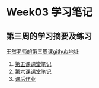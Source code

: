 # Week03 学习笔记

## 第三周的学习摘要及练习

[王然老师的第三周课github地址](https://github.com/mailguest/ml-training-camp/tree/main/chap03)

1. [第五课课堂笔记](chap05.md)
3. [第六课课堂笔记](chap06.md)
4. [课后作业]()